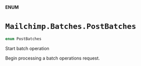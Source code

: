 **ENUM**

# `Mailchimp.Batches.PostBatches`

```swift
enum PostBatches
```

Start batch operation

Begin processing a batch operations request.
